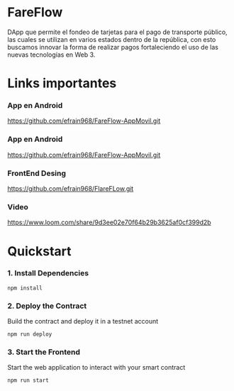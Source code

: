 # FareFlow

DApp que permite el fondeo de tarjetas para el pago de transporte público, las cuales se utilizan en varios estados dentro de la república, con esto buscamos innovar la forma de realizar pagos fortaleciendo el uso de las nuevas tecnologías en Web 3.

# Links importantes
### App en Android
https://github.com/efrain968/FareFlow-AppMovil.git

### App en Android
https://github.com/efrain968/FareFlow-AppMovil.git

### FrontEnd Desing
https://github.com/efrain968/FlareFLow.git

### Video
https://www.loom.com/share/9d3ee02e70f64b29b3625af0cf399d2b

# Quickstart

### 1. Install Dependencies
```
npm install
```

### 2. Deploy the Contract
Build the contract and deploy it in a testnet account
```
npm run deploy
```

### 3. Start the Frontend
Start the web application to interact with your smart contract 
```
npm run start
```
